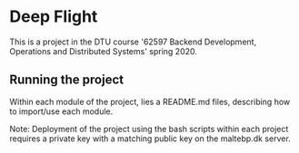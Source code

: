 # Deep Flight
This is a project in the DTU course '62597 Backend Development, Operations and Distributed Systems' spring 2020.

## Running the project
Within each module of the project, lies a README.md files, describing how to import/use each module.

Note: Deployment of the project using the bash scripts within each project requires a private key with a matching public key on the maltebp.dk server.
